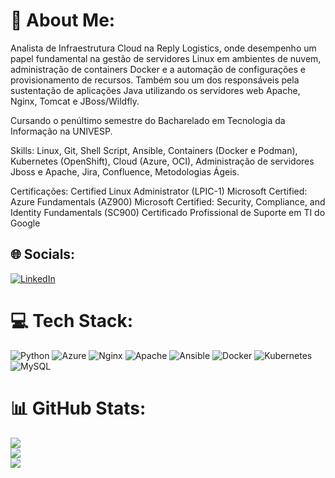 # 💫 About Me:
Analista de Infraestrutura Cloud na Reply Logistics, onde desempenho um papel fundamental na gestão de servidores Linux em ambientes de nuvem, administração de containers Docker e a automação de configurações e provisionamento de recursos. Também sou um dos responsáveis pela sustentação de aplicações Java utilizando os servidores web Apache, Nginx, Tomcat e JBoss/Wildfly.

Cursando o penúltimo semestre do Bacharelado em Tecnologia da Informação na UNIVESP.

Skills:
Linux, Git, Shell Script, Ansible, Containers (Docker e Podman), Kubernetes (OpenShift), Cloud (Azure, OCI), Administração de servidores Jboss e Apache, Jira, Confluence, Metodologias Ágeis.

Certificações:
Certified Linux Administrator (LPIC-1)
Microsoft Certified: Azure Fundamentals (AZ900)
Microsoft Certified: Security, Compliance, and Identity Fundamentals (SC900)
Certificado Profissional de Suporte em TI do Google



## 🌐 Socials:
[![LinkedIn](https://img.shields.io/badge/LinkedIn-%230077B5.svg?logo=linkedin&logoColor=white)](https://linkedin.com/in/angelogranai) 

# 💻 Tech Stack:
![Python](https://img.shields.io/badge/python-3670A0?style=for-the-badge&logo=python&logoColor=ffdd54) ![Azure](https://img.shields.io/badge/azure-%230072C6.svg?style=for-the-badge&logo=azure-devops&logoColor=white) ![Nginx](https://img.shields.io/badge/nginx-%23009639.svg?style=for-the-badge&logo=nginx&logoColor=white) ![Apache](https://img.shields.io/badge/apache-%23D42029.svg?style=for-the-badge&logo=apache&logoColor=white) ![Ansible](https://img.shields.io/badge/ansible-%231A1918.svg?style=for-the-badge&logo=ansible&logoColor=white) ![Docker](https://img.shields.io/badge/docker-%230db7ed.svg?style=for-the-badge&logo=docker&logoColor=white) ![Kubernetes](https://img.shields.io/badge/kubernetes-%23326ce5.svg?style=for-the-badge&logo=kubernetes&logoColor=white) ![MySQL](https://img.shields.io/badge/mysql-%2300f.svg?style=for-the-badge&logo=mysql&logoColor=white)
# 📊 GitHub Stats:
![](https://github-readme-stats.vercel.app/api?username=granai&theme=nord&hide_border=true&include_all_commits=true&count_private=false)<br/>
![](https://github-readme-streak-stats.herokuapp.com/?user=granai&theme=nord&hide_border=true)<br/>
![](https://github-readme-stats.vercel.app/api/top-langs/?username=granai&theme=nord&hide_border=true&include_all_commits=true&count_private=false&layout=compact)

<!-- Proudly created with GPRM ( https://gprm.itsvg.in ) -->
